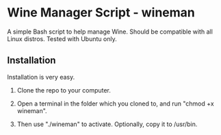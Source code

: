 # Wine Manager Script - wineman
A simple Bash script to help manage Wine.
Should be compatible with all Linux distros. Tested with Ubuntu only.

## Installation
Installation is very easy.

1. Clone the repo to your computer.

2. Open a terminal in the folder which you cloned to, and run "chmod +x wineman".

3. Then use "./wineman" to activate. Optionally, copy it to /usr/bin.
